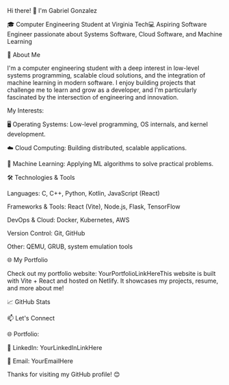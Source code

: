 Hi there! 👋 I'm Gabriel Gonzalez

🎓 Computer Engineering Student at Virginia Tech💻 Aspiring Software Engineer passionate about Systems Software, Cloud Software, and Machine Learning

🚀 About Me

I'm a computer engineering student with a deep interest in low-level systems programming, scalable cloud solutions, and the integration of machine learning in modern software. I enjoy building projects that challenge me to learn and grow as a developer, and I'm particularly fascinated by the intersection of engineering and innovation.

My Interests:

🖥 Operating Systems: Low-level programming, OS internals, and kernel development.

☁️ Cloud Computing: Building distributed, scalable applications.

🤖 Machine Learning: Applying ML algorithms to solve practical problems.

🛠️ Technologies & Tools

Languages: C, C++, Python, Kotlin, JavaScript (React)

Frameworks & Tools: React (Vite), Node.js, Flask, TensorFlow

DevOps & Cloud: Docker, Kubernetes, AWS

Version Control: Git, GitHub

Other: QEMU, GRUB, system emulation tools

🌐 My Portfolio

Check out my portfolio website: YourPortfolioLinkHereThis website is built with Vite + React and hosted on Netlify. It showcases my projects, resume, and more about me!

📈 GitHub Stats



📫 Let's Connect

🌐 Portfolio: 

💼 LinkedIn: YourLinkedInLinkHere

📧 Email: YourEmailHere

Thanks for visiting my GitHub profile! 😊

